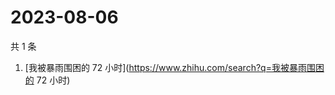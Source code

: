 # 2023-08-06

共 1 条

<!-- BEGIN -->
<!-- 最后更新时间 Sun Aug 06 2023 04:10:03 GMT+0800 (China Standard Time) -->

1. [我被暴雨围困的 72 小时](https://www.zhihu.com/search?q=我被暴雨围困的 72
   小时)

<!-- END -->
